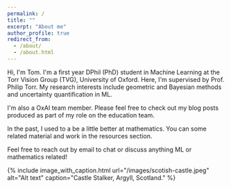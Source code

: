 ```yaml
---
permalink: /
title: ""
excerpt: "About me"
author_profile: true
redirect_from: 
  - /about/
  - /about.html
---
```



Hi, I'm Tom. I'm a first year DPhil (PhD) student in Machine Learning at the Torr Vision Group (TVG), University of Oxford. Here, I'm supervised by Prof. Philip Torr. My research interests include geometric and Bayesian methods and uncertainty quantification in ML. 

I'm also a OxAI team member. Please feel free to check out my blog posts produced as part of my role on the education team.

In the past, I used to a be a little better at mathematics. You can some related material and work in the resources section. 

Feel free to reach out by email to chat or discuss anything ML or mathematics related! 

{% include image_with_caption.html url="/images/scotish-castle.jpeg" alt="Alt text" caption="Castle Stalker, Argyll, Scotland." %}